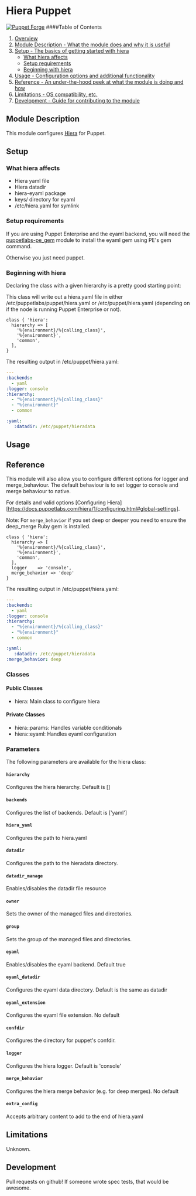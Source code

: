 # Hiera Puppet
[![Puppet Forge](http://img.shields.io/puppetforge/v/hunner/hiera.svg)](https://forge.puppetlabs.com/hunner/hiera)
####Table of Contents

1. [Overview](#overview)
2. [Module Description - What the module does and why it is useful](#module-description)
3. [Setup - The basics of getting started with hiera](#setup)
    * [What hiera affects](#what-hiera-affects)
    * [Setup requirements](#setup-requirements)
    * [Beginning with hiera](#beginning-with-hiera)
4. [Usage - Configuration options and additional functionality](#usage)
5. [Reference - An under-the-hood peek at what the module is doing and how](#reference)
5. [Limitations - OS compatibility, etc.](#limitations)
6. [Development - Guide for contributing to the module](#development)

## Module Description
This module configures [Hiera](https://github.com/puppetlabs/hiera) for Puppet.

## Setup

### What hiera affects
- Hiera yaml file
- Hiera datadir
- hiera-eyaml package
- keys/ directory for eyaml
- /etc/hiera.yaml for symlink

### Setup requirements
If you are using Puppet Enterprise and the eyaml backend, you will need the [puppetlabs-pe_gem](https://forge.puppetlabs.com/puppetlabs/pe_gem) module to install the eyaml gem using PE's gem command.

Otherwise you just need puppet.

### Beginning with hiera

Declaring the class with a given hierarchy is a pretty good starting point:

This class will write out a hiera.yaml file in either /etc/puppetlabs/puppet/hiera.yaml or /etc/puppet/hiera.yaml (depending on if the node is running Puppet Enterprise or not).

```puppet
class { 'hiera':
  hierarchy => [
    '%{environment}/%{calling_class}',
    '%{environment}',
    'common',
  ],
}
```

The resulting output in /etc/puppet/hiera.yaml:
```yaml
---
:backends: 
  - yaml
:logger: console
:hierarchy:
  - "%{environment}/%{calling_class}"
  - "%{environment}"
  - common

:yaml:
   :datadir: /etc/puppet/hieradata
```

## Usage

## Reference
This module will also allow you to configure different options for logger and merge_behaviour.  The default behaviour is to set logger to console and merge behaviour to native.

For details and valid options [Configuring Hiera][https://docs.puppetlabs.com/hiera/1/configuring.html#global-settings].

Note: For `merge_behavior` if you set deep or deeper you need to ensure the deep_merge Ruby gem is installed.

```puppet
class { 'hiera':
  hierarchy => [
    '%{environment}/%{calling_class}',
    '%{environment}',
    'common',
  ],
  logger    => 'console',
  merge_behavior => 'deep'
}
```

The resulting output in /etc/puppet/hiera.yaml:
```yaml
---
:backends:
  - yaml
:logger: console
:hierarchy:
  - "%{environment}/%{calling_class}"
  - "%{environment}"
  - common

:yaml:
   :datadir: /etc/puppet/hieradata
:merge_behavior: deep
```

### Classes

#### Public Classes
- hiera: Main class to configure hiera

#### Private Classes
- hiera::params: Handles variable conditionals
- hiera::eyaml: Handles eyaml configuration

### Parameters

The following parameters are available for the hiera class:

#### `hierarchy`
Configures the hiera hierarchy. Default is []
#### `backends`
Configures the list of backends. Default is ['yaml']
#### `hiera_yaml`
Configures the path to hiera.yaml
#### `datadir`
Configures the path to the hieradata directory.
#### `datadir_manage`
Enables/disables the datadir file resource
#### `owner`
Sets the owner of the managed files and directories.
#### `group`
Sets the group of the managed files and directories.
#### `eyaml`
Enables/disables the eyaml backend. Default true
#### `eyaml_datadir`
Configures the eyaml data directory. Default is the same as datadir
#### `eyaml_extension`
Configures the eyaml file extension. No default
#### `confdir`
Configures the directory for puppet's confdir.
#### `logger`
Configures the hiera logger. Default is 'console'
#### `merge_behavior`
Configures the hiera merge behavior (e.g. for deep merges). No default
#### `extra_config`
Accepts arbitrary content to add to the end of hiera.yaml

## Limitations

Unknown.

## Development

Pull requests on github! If someone wrote spec tests, that would be awesome.
